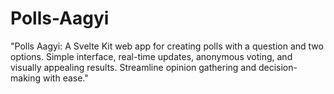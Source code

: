 # Polls-Aagyi
 "Polls Aagyi: A Svelte Kit web app for creating polls with a question and two options. Simple interface, real-time updates, anonymous voting, and visually appealing results. Streamline opinion gathering and decision-making with ease."
